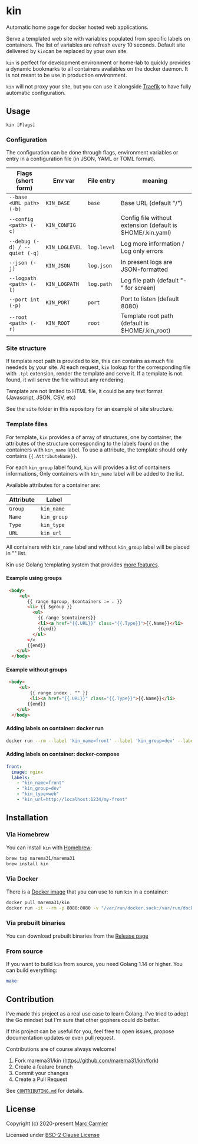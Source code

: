 # kin
Automatic home page for docker hosted web applications.

Serve a templated web site with variables populated from specific labels on containers. The list of variables are refresh every 10 seconds.
Default site delivered by `kin`can be replaced by your own site.

`kin` is perfect for development environment or home-lab to quickly provides a dynamic bookmarks to all containers availables on the docker daemon. It is not meant to be use in production environment. 

`kin` will not proxy your site, but you can use it alongside [Traefik](https://containo.us/traefik/) to have fully automatic configuration.

## Usage

`kin [Flags]`

### Configuration
The configuration can be done through flags, environment variables or entry in a configuration file (in JSON, YAML or TOML format).

Flags (short form)             | Env var      |File entry | meaning
-------------------------------|--------------|-----------|----------------------------------------------------------
  `--base <URL path> (-b)`     |`KIN_BASE`    |`base`     | Base URL (default "/")
  `--config <path> (-c)  `     |`KIN_CONFIG`  |           | Config file without extension (default is $HOME/.kin.yaml)
  `--debug (-d) / --quiet (-q)`|`KIN_LOGLEVEL`|`log.level`| Log more information / Log only errors
  `--json (-j) `               |`KIN_JSON`    |`log.json` | In present logs are JSON-formatted
  `--logpath <path> (-l) `     |`KIN_LOGPATH` |`log.path` | Log file path (default "-" for screen)
  `--port int (-p)       `     |`KIN_PORT`    |`port`     | Port to listen (default 8080)
  `--root <path> (-r)    `     |`KIN_ROOT`    |`root`     | Template root path (default is $HOME/.kin_root)


### Site structure
If template root path is provided to kin, this can contains as much file neededs by your site. At each request, `kin` lookup for the corresponding file with `.tpl` extension, render the template and serve it. If a template is not found, it will serve the file without any rendering.

Template are not limited to HTML file, it could be any text format (Javascript, JSON, CSV, etc)

See the `site` folder in this repository for an example of site structure.

### Template files
For template, `kin` provides a of array of structures, one by container, the attributes of the structure corresponding to the labels found on the containers with `kin_name` label. To use a attribute, the template should only contains `{{.AttributeName}}`. 

For each `kin_group` label found, `kin` will provides a list of containers informations,
Only containers with `kin_name` label will be added to the list.

 Available attributes for a container are: 

Attribute | Label
----------|-----------
`Group`   | `kin_name`
`Name`    | `kin_group`
`Type`    | `kin_type`
`URL`     | `kin_url`

All containers with `kin_name` label and without `kin_group` label will be placed in "" list.

Kin use Golang templating system that provides [more features](https://golang.org/pkg/html/template/).

#### Example using groups
```html
 <body>
     <ul>
        {{ range $group, $containers := . }}
        <li> {{ $group }}
          <ul>
            {{ range $containers}}
            <li><a href="{{.URL}}" class="{{.Type}}">{{.Name}}</li>
            {{end}}
          </ul>
        </>
        {{end}}
    </ul>
  </body>
```

#### Example without groups
```html
 <body>
     <ul>
         {{ range index . "" }}
         <li><a href="{{.URL}}" class="{{.Type}}">{{.Name}}</li>
        {{end}}
    </ul>
  </body>
```
#### Adding labels on container: docker run
```bash
docker run --rm --label 'kin_name=front' --label 'kin_group=dev' --label 'kin_type=web' --label 'kin_url=http://localhost:1234/my-front'  nginx
```

#### Adding labels on container: docker-compose
```yaml
front: 
  image: nginx
  labels:
    - "kin_name=front"
    - "kin_group=dev"
    - "kin_type=web"
    - "kin_url=http://localhost:1234/my-front"
```
## Installation

### Via Homebrew

You can install `kin` with [Homebrew](https://github.com/marema31/homebrew-marema31):

```bash
brew tap marema31/marema31
brew install kin
```

### Via Docker
There is a [Docker image](https://hub.docker.com/r/marema31/kin/) that you can use to run `kin` in a container:
```bash
docker pull marema31/kin
docker run -it --rm -p 8080:8080 -v "/var/run/docker.sock:/var/run/docker.sock:ro" marema31/kin
```

### Via prebuilt binaries
You can download prebuilt binaries from the [Release page](https://github.com/marema31/kin/releases)

### From source

If you want to build `kin` from source, you need Golang 1.14 or
higher. You can build everything:

```bash
make
```

## Contribution
I've made this project as a real use case to learn Golang.
I've tried to adopt the Go mindset but I'm sure that other gophers could do better. 

If this project can be useful for you, feel free to open issues, propose documentation updates or even pull request.

Contributions are of course always welcome!

1. Fork marema31/kin (https://github.com/marema31/kin/fork)
2. Create a feature branch
3. Commit your changes
4. Create a Pull Request

See [`CONTRIBUTING.md`](https://github.com/marema31/kin/blob/master/CONTRIBUTING.md) for details.

## License

Copyright (c) 2020-present [Marc Carmier](https://github.com/marema31)

Licensed under [BSD-2 Clause License](./LICENSE)